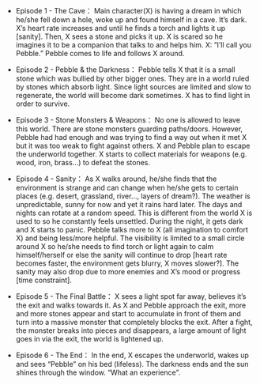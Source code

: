 - Episode 1 - The Cave：
Main character(X) is having a dream in which he/she fell down a hole, woke up and found himself in a cave. It’s dark. X’s heart rate increases and until he finds a torch and lights it up [sanity]. Then, X sees a stone and picks it up. X is scared so he imagines it to be a companion that talks to and helps him. X: ”I’ll call you Pebble.” Pebble comes to life and follows X around.  

- Episode 2 - Pebble & the Darkness：
Pebble tells X that it is a small stone which was bullied by other bigger ones. They are in a world ruled by stones which absorb light. Since light sources are limited and slow to regenerate, the world will become dark sometimes. X has to find light in order to survive.

- Episode 3 - Stone Monsters & Weapons：
No one is allowed to leave this world. There are stone monsters guarding paths/doors. However, Pebble had had enough and was trying to find a way out when it met X but it was too weak to fight against others. X and Pebble plan to escape the underworld together. X starts to collect materials for weapons (e.g. wood, iron, brass...) to defeat the stones.

- Episode 4 - Sanity：
As X walks around, he/she finds that the environment is strange and can change when he/she gets to certain places (e.g. desert, grassland, river..., layers of dream?). The weather is unpredictable, sunny for now and yet it rains hard later. The days and nights can rotate at a random speed. This is different from the world X is used to so he constantly feels unsettled. During the night, it gets dark and X starts to panic. Pebble talks more to X (all imagination to comfort X) and being less/more helpful. The visibility is limited to a small circle around X so he/she needs to find torch or light again to calm himself/herself or else the sanity will continue to drop [heart rate becomes faster, the environment gets blurry, X moves slower?]. The sanity may also drop due to more enemies and X’s mood or progress [time constraint]. 

- Episode 5 - The Final Battle：
X sees a light spot far away, believes it’s the exit and walks towards it. As X and Pebble approach the exit, more and more stones appear and start to accumulate in front of them and turn into a massive monster that completely blocks the exit. After a fight, the monster breaks into pieces and disappears, a large amount of light goes in via the exit, the world is lightened up.

- Episode 6 - The End：
In the end, X escapes the underworld, wakes up and sees “Pebble” on his bed (lifeless). The darkness ends and the sun shines through the window. “What an experience”.

